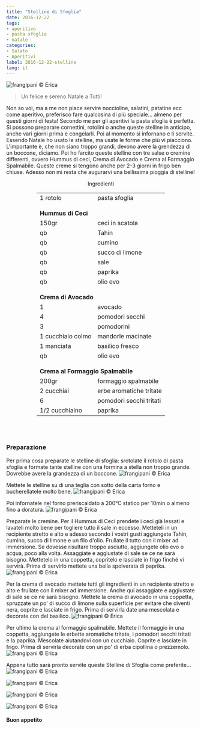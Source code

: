 ```yaml
---
title: "Stelline di Sfoglia"
date: 2016-12-22
tags:
- aperitivo
- pasta sfoglia
- natale
categories:
- Salato
- Aperitivi
label: 2016-12-22-stelline
lang: it
---
```

![](header.jpg "frangipani © Erica")

> Un felice e sereno Natale a Tutti!

Non so voi, ma a me non piace servire noccioline, salatini, patatine ecc come aperitivo, preferisco fare qualcosina di più speciale... almeno per questi giorni di festa! Secondo me per gli aperitivi la pasta sfoglia è perfetta. Si possono preparare cornettini, rotolini o anche queste stelline in anticipo, anche vari giorni prima e congelarli. Poi al momento si infornano e li servite. Essendo Natale ho usato le stelline, ma usate le forme che più vi piacciono. L'importante è, che non siano troppo grandi, devono avere la grendezza di un boccone, diciamo. Poi ho farcito queste stelline con tre salse o cremine differenti, ovvero Hummus di ceci, Crema di Avocado e Crema al Formaggio Spalmabile. Queste creme si tengono anche per 2-3 giorni in frigo ben chiuse. Adesso non mi resta che augurarvi una bellissima pioggia di stelline!

<div id="wrapper" style="text-align: center">
  <div id="yourdiv" style="display: inline-block;">
    <div class="ingredients">
      <div class="ingredients-title">Ingredienti</div>
      <table>
        <tbody>
          <tr>
            <td>1 rotolo</td>
            <td>pasta sfoglia</td>
          </tr>
          <tr style="height: 15px;"></tr>
          <tr>          
            <td colspan="2"><b>Hummus di Ceci</b></td>
          </tr>      
          <tr>
            <td>150gr</td>
            <td>ceci in scatola</td>
          </tr>
          <tr>
            <td>qb</td>
            <td>Tahin</td>
          </tr>
          <tr>
            <td>qb</td>
            <td>cumino</td>
          </tr>
          <tr>
            <td>qb</td>
            <td>succo di limone</td>
          </tr>
          <tr>
            <td>qb</td>
            <td>sale</td>
          </tr>
          <tr>
            <td>qb</td>
            <td>paprika</td>
          </tr>
          <tr>
            <td>qb</td>
            <td>olio evo</td>
          </tr>
          <tr style="height: 15px;"></tr>
          <tr>          
            <td colspan="2"><b>Crema di Avocado</b></td>
          </tr>      
          <tr>
            <td>1</td>
            <td>avocado</td>
          </tr>
          <tr>
            <td>4</td>
            <td>pomodori secchi</td>
          </tr>
          <tr>
            <td>3</td>
            <td>pomodorini</td>
          </tr>
          <tr>
            <td>1 cucchiaio colmo</td>
            <td>mandorle macinate</td>
          </tr>
          <tr>
            <td>1 manciata</td>
            <td>basilico fresco</td>
          </tr>
          <tr>
            <td>qb</td>
            <td>olio evo</td>
          </tr>
          <tr style="height: 15px;"></tr>
          <tr>          
            <td colspan="2"><b>Crema al Formaggio Spalmabile</b></td>
          </tr>      
          <tr>
            <td>200gr</td>
            <td>formaggio spalmabile</td>
          </tr>
          <tr>
            <td>2 cucchiai</td>
            <td>erbe aromatiche tritate</td>
          </tr>
          <tr>
            <td>6</td>
            <td>pomodori secchi tritati</td>
          </tr>
          <tr>
            <td>1/2 cucchiaino</td>
            <td>paprika</td>
          </tr>
        </tbody>
      </table>
      <br></br>
    </div>
  </div>
</div>


<h3>
  <font color="grey">
    <i class="fa fa-cogs"></i>
  </font> Preparazione
</h3>

Per prima cosa preparate le stelline di sfoglia: srotolate il rotolo di pasta sfoglia e formate tante stelline con una formina a stella non troppo grande. Dovrebbe avere la grandezza di un boccone.
![](stelline.jpg "frangipani © Erica")

Mettete le stelline su di una teglia con sotto della carta forno e bucherellatele molto bene.
![](teglia.jpg "frangipani © Erica")

Poi infornatele nel forno preriscaldato a 200°C statico per 10min o almeno fino a doratura.
![](stellinepronte.jpg "frangipani © Erica")

Preparate le cremine. Per il Hummus di Ceci prendete i ceci già lessati e lavateli molto bene per togliere tutto il sale in eccesso. Metteteli in un recipiente stretto e alto e adesso secondo i vostri gusti aggiungete Tahin, cumino, succo di limone e un filo d'olio. Frullate il tutto con il mixer ad immersione. Se dovesse risultare troppo asciutto, aggiungete olio evo o acqua, poco alla volta. Assaggiate e aggiustate di sale se ce ne sarà bisogno. Mettetelo in una coppetta, copritelo e lasciate in frigo finché vi servirà. Prima di servirlo mettete una bella spolverata di paprika.
![](hummus.jpg "frangipani © Erica")

Per la crema di avocado mettete tutti gli ingredienti in un recipiente stretto e alto e frullate con il mixer ad immersione. Anche qui assaggiate e aggiustate di sale se ce ne sarà bisogno. Mettete la crema di avocado in una coppetta, spruzzate un po' di succo di limone sulla superficie per evitare che diventi nera, coprite e lasciate in frigo. Prima di servirla date una mescolata e decorate con del basilico.
![](cremaavocado.jpg "frangipani © Erica")

Per ultimo la crema al formaggio spalmabile. Mettete il formaggio in una coppetta, aggiungete le erbette aromatiche tritate, i pomodori secchi tritati e la paprika. Mescolate aiutandovi con un cucchiaio. Coprite e lasciate in frigo. Prima di servirla decorate con un po' di erba cipollina o prezzemolo.
![](cremaformaggio.jpg "frangipani © Erica")

Appena tutto sarà pronto servite queste Stelline di Sfoglia come preferite...
![](risultato1.jpg "frangipani © Erica")

![](risultato2.jpg "frangipani © Erica")

![](risultato3.jpg "frangipani © Erica")

![](risultato4.jpg "frangipani © Erica")


<h4>Buon appetito
  <font color="red">
    <i class="fa fa-smile-o"></i>
  </font>
</h4>
